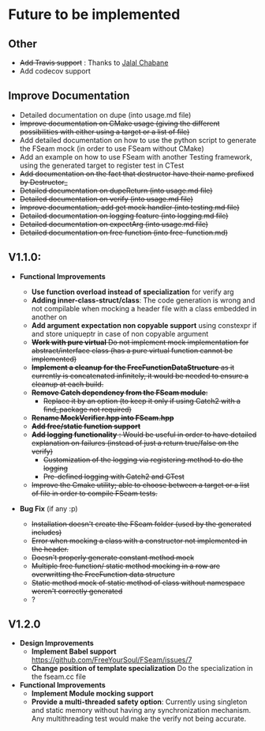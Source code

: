 # Future to be implemented

## Other
* ~~Add Travis support~~ : Thanks to [Jalal Chabane](https://github.com/chaabaj)
* Add codecov support

## Improve Documentation
* Detailed documentation on dupe (into usage.md file)
* ~~Improve documentation on CMake usage (giving the different possibilities with either using a target or a list of file)~~
* Add detailed documentation on how to use the python script to generate the FSeam mock (in order to use FSeam without CMake)  
* Add an example on how to use FSeam with another Testing framework, using the generated target to register test in CTest
* ~~Add documentation on the fact that destructor have their name prefixed by Destructor_~~
* ~~Detailed documentation on dupeReturn (into usage.md file)~~
* ~~Detailed documentation on verify (into usage.md file)~~
* ~~Improve documentation, add get mock handler (into testing.md file)~~
* ~~Detailed documentation on logging feature (into logging.md file)~~
* ~~Detailed documentation on expectArg (into usage.md file)~~
* ~~Detailed documentation on free function (into free-function.md)~~

## V1.1.0:     
* **Functional Improvements**  
  * **Use function overload instead of specialization** for verify arg
  * **Adding inner-class-struct/class**: The code generation is wrong and not compilable when mocking a header file with a class embedded in another on
  * **Add argument expectation non copyable support** using constexpr if and store uniqueptr in case of non copyable argument
  * ~~**Work with pure virtual** Do not implement mock implementation for abstract/interface class (has a pure virtual function cannot be implemented)~~
  * ~~**Implement a cleanup for the FreeFunctionDataStructure** as it currently is concatenated infinitely, it would be needed to ensure a cleanup at each build.~~
  * ~~**Remove Catch dependency from the FSeam module**:~~  
    * ~~Replace it by an option (to keep it only if using Catch2 with a find_package not required)~~
  * ~~**Rename MockVerifier.hpp into FSeam.hpp**~~
  * ~~**Add free/static function support**~~
  * ~~**Add logging functionality** : Would be useful in order to have detailed explanation on failures (instead of just a return true/false on the verify)~~
    * ~~Customization of the logging via registering method to do the logging~~
    * ~~Pre-defined logging with Catch2 and GTest~~
  * ~~Improve the Cmake utility; able to choose between a target or a list of file in order to compile FSeam tests.~~
  
* **Bug Fix** (if any :p)
  * ~~Installation doesn't create the FSeam folder (used by the generated includes)~~
  * ~~Error when mocking a class with a constructor not implemented in the header.~~
  * ~~Doesn't properly generate constant method mock~~
  * ~~Multiple free function/ static method mocking in a row are overwritting the FreeFunction data structure~~
  * ~~Static method mock of static method of class without namespace weren't correctly generated~~
  * ?

## V1.2.0

* **Design Improvements**
  * **Implement Babel support** https://github.com/FreeYourSoul/FSeam/issues/7
  * **Change position of template specialization** Do the specialization in the fseam.cc file
* **Functional Improvements**
  * **Implement Module mocking support**
  * **Provide a multi-threaded safety option**: Currently using singleton and static memory without having any synchronization mechanism. Any multithreading test would make the verify not being accurate.
